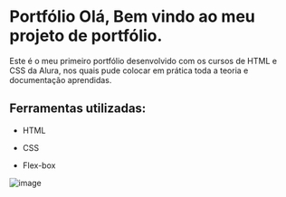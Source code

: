 # Portfólio Olá, Bem vindo ao meu projeto de portfólio.
Este é o meu primeiro portfólio desenvolvido com os cursos de HTML e CSS da Alura, nos quais pude colocar em prática toda 
a teoria e documentação aprendidas.

## Ferramentas utilizadas:

* HTML

* CSS

* Flex-box

![image](https://user-images.githubusercontent.com/114002447/234935496-678d847b-afa1-465b-b339-c8ca10c013c0.png)
